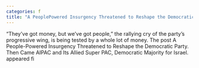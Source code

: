 ```yaml
---
categories: f
title: "A PeoplePowered Insurgency Threatened to Reshape the Democratic Party Then Came AIPAC and Its Allied Super PAC Democratic Majority for Israel"
---
```

“They’ve got money, but we’ve got people,” the rallying cry of the party’s progressive wing, is being tested by a whole lot of money.
The post A People-Powered Insurgency Threatened to Reshape the Democratic Party. Then Came AIPAC and Its Allied Super PAC, Democratic Majority for Israel. appeared fi